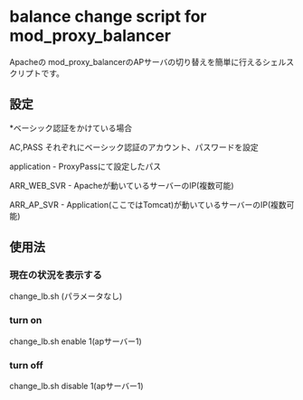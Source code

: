 # balance change script for mod_proxy_balancer

Apacheの mod_proxy_balancerのAPサーバの切り替えを簡単に行えるシェルスクリプトです。

## 設定
*ベーシック認証をかけている場合

AC,PASS それぞれにベーシック認証のアカウント、パスワードを設定

application - ProxyPassにて設定したパス

ARR_WEB_SVR - Apacheが動いているサーバーのIP(複数可能)

ARR_AP_SVR - Application(ここではTomcat)が動いているサーバーのIP(複数可能)

## 使用法

### 現在の状況を表示する

change_lb.sh (パラメータなし)

### turn on

change_lb.sh enable 1(apサーバー1)

### turn off

change_lb.sh disable 1(apサーバー1)
